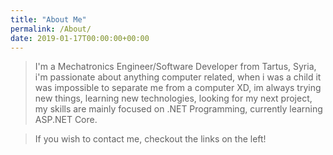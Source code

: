 ```yaml
---
title: "About Me"
permalink: /About/
date: 2019-01-17T00:00:00+00:00
---
```


>I'm a Mechatronics Engineer/Software Developer from Tartus, Syria, i'm passionate about anything computer related,
when i was a child it was impossible to separate me from a computer XD, im always trying new things, learning new technologies, looking for my next project, my skills are mainly focused on .NET Programming, currently learning ASP.NET Core.

>If you wish to contact me, checkout the links on the left!
